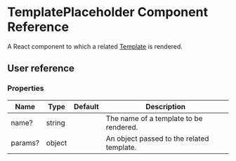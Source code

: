 # TemplatePlaceholder Component Reference

A React component to which a related [Template](template.md) is rendered.

## User reference

### Properties

Name | Type | Default | Description
-----|------|---------|------------
name? | string | | The name of a template to be rendered.
params? | object | | An object passed to the related template.
